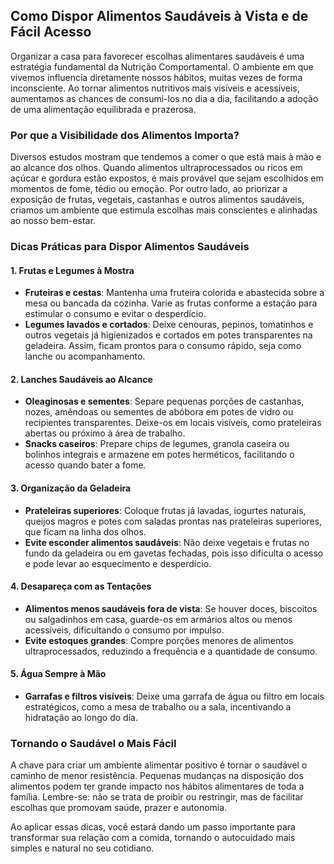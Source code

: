 
## Como Dispor Alimentos Saudáveis à Vista e de Fácil Acesso

Organizar a casa para favorecer escolhas alimentares saudáveis é uma estratégia fundamental da Nutrição Comportamental. O ambiente em que vivemos influencia diretamente nossos hábitos, muitas vezes de forma inconsciente. Ao tornar alimentos nutritivos mais visíveis e acessíveis, aumentamos as chances de consumi-los no dia a dia, facilitando a adoção de uma alimentação equilibrada e prazerosa.

### Por que a Visibilidade dos Alimentos Importa?

Diversos estudos mostram que tendemos a comer o que está mais à mão e ao alcance dos olhos. Quando alimentos ultraprocessados ou ricos em açúcar e gordura estão expostos, é mais provável que sejam escolhidos em momentos de fome, tédio ou emoção. Por outro lado, ao priorizar a exposição de frutas, vegetais, castanhas e outros alimentos saudáveis, criamos um ambiente que estimula escolhas mais conscientes e alinhadas ao nosso bem-estar.

### Dicas Práticas para Dispor Alimentos Saudáveis

#### 1. Frutas e Legumes à Mostra

- **Fruteiras e cestas**: Mantenha uma fruteira colorida e abastecida sobre a mesa ou bancada da cozinha. Varie as frutas conforme a estação para estimular o consumo e evitar o desperdício.
- **Legumes lavados e cortados**: Deixe cenouras, pepinos, tomatinhos e outros vegetais já higienizados e cortados em potes transparentes na geladeira. Assim, ficam prontos para o consumo rápido, seja como lanche ou acompanhamento.

#### 2. Lanches Saudáveis ao Alcance

- **Oleaginosas e sementes**: Separe pequenas porções de castanhas, nozes, amêndoas ou sementes de abóbora em potes de vidro ou recipientes transparentes. Deixe-os em locais visíveis, como prateleiras abertas ou próximo à área de trabalho.
- **Snacks caseiros**: Prepare chips de legumes, granola caseira ou bolinhos integrais e armazene em potes herméticos, facilitando o acesso quando bater a fome.

#### 3. Organização da Geladeira

- **Prateleiras superiores**: Coloque frutas já lavadas, iogurtes naturais, queijos magros e potes com saladas prontas nas prateleiras superiores, que ficam na linha dos olhos.
- **Evite esconder alimentos saudáveis**: Não deixe vegetais e frutas no fundo da geladeira ou em gavetas fechadas, pois isso dificulta o acesso e pode levar ao esquecimento e desperdício.

#### 4. Desapareça com as Tentações

- **Alimentos menos saudáveis fora de vista**: Se houver doces, biscoitos ou salgadinhos em casa, guarde-os em armários altos ou menos acessíveis, dificultando o consumo por impulso.
- **Evite estoques grandes**: Compre porções menores de alimentos ultraprocessados, reduzindo a frequência e a quantidade de consumo.

#### 5. Água Sempre à Mão

- **Garrafas e filtros visíveis**: Deixe uma garrafa de água ou filtro em locais estratégicos, como a mesa de trabalho ou a sala, incentivando a hidratação ao longo do dia.

### Tornando o Saudável o Mais Fácil

A chave para criar um ambiente alimentar positivo é tornar o saudável o caminho de menor resistência. Pequenas mudanças na disposição dos alimentos podem ter grande impacto nos hábitos alimentares de toda a família. Lembre-se: não se trata de proibir ou restringir, mas de facilitar escolhas que promovam saúde, prazer e autonomia.

Ao aplicar essas dicas, você estará dando um passo importante para transformar sua relação com a comida, tornando o autocuidado mais simples e natural no seu cotidiano.
```
